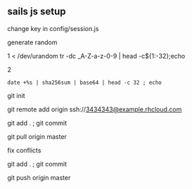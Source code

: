 ## sails js setup

change key in config/session.js

generate random 

1
    < /dev/urandom tr -dc _A-Z-a-z-0-9 | head -c${1:-32};echo

2

    date +%s | sha256sum | base64 | head -c 32 ; echo


git init

git remote add origin ssh://3434343@example.rhcloud.com

git add . ; git commit

git pull origin master

fix conflicts

git add . ; git commit

git push origin master

